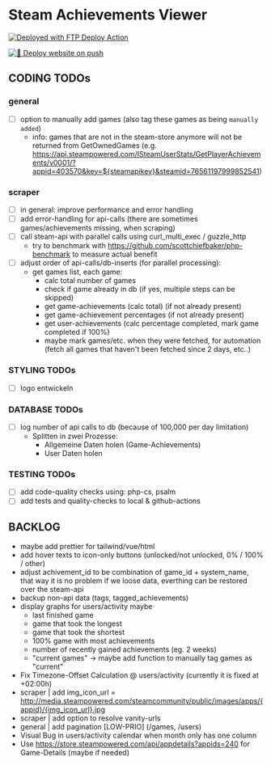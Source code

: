 # Steam Achievements Viewer

[<img alt="Deployed with FTP Deploy Action" src="https://img.shields.io/badge/Deployed With-FTP DEPLOY ACTION-%3CCOLOR%3E?style=for-the-badge&color=0077b6">](https://github.com/SamKirkland/FTP-Deploy-Action)

[![🚀 Deploy website on push](https://github.com/simonfels/playground/actions/workflows/main.yml/badge.svg?branch=main&event=push)](https://github.com/simonfels/playground/actions/workflows/main.yml)

## CODING TODOs

### general
- [ ] option to manually add games (also tag these games as being `manually added`)
  - info: games that are not in the steam-store anymore will not be returned from GetOwnedGames (e.g. https://api.steampowered.com/ISteamUserStats/GetPlayerAchievements/v0001/?appid=403570&key=${steamapikey}&steamid=76561197999852541)

### scraper
- [ ] in general: improve performance and error handling
- [ ] add error-handling for api-calls (there are sometimes games/achievements missing, when scraping)
- [ ] call steam-api with parallel calls using curl_multi_exec / guzzle_http
  - try to benchmark with https://github.com/scottchiefbaker/php-benchmark to measure actual benefit
- [ ] adjust order of api-calls/db-inserts (for parallel processing):
  - get games list, each game:
    - calc total number of games
    - check if game already in db (if yes, multiple steps can be skipped)
    - get game-achievements (calc total) (if not already present)
    - get game-achievement percentages (if not already present)
    - get user-achievements (calc percentage completed, mark game completed if 100%)
    - maybe mark games/etc. when they were fetched, for automation (fetch all games that haven't been fetched since 2 days, etc..)

### STYLING TODOs
- [ ] logo entwickeln

### DATABASE TODOs
- [ ] log number of api calls to db (because of 100,000 per day limitation)
    - Splitten in zwei Prozesse:
      - Allgemeine Daten holen (Game-Achievements)
      - User Daten holen

### TESTING TODOs
- [ ] add code-quality checks using: php-cs, psalm
- [ ] add tests and quality-checks to local & github-actions

## BACKLOG
- maybe add prettier for tailwind/vue/html
- add hover texts to icon-only buttons (unlocked/not unlocked, 0% / 100% / other)
- adjust achivement_id to be combination of game_id + system_name, that way it is no problem if we loose data, everthing can be restored over the steam-api
- backup non-api data (tags, tagged_achievements)
- display graphs for users/activity maybe
  - last finished game
  - game that took the longest
  - game that took the shortest
  - 100% game with most achievements
  - number of recently gained achievements (eg. 2 weeks)
  - "current games" -> maybe add function to manually tag games as "current"
- Fix Timezone-Offset Calculation @ users/activity (currently it is fixed at +02:00h)
- scraper | add img_icon_url = http://media.steampowered.com/steamcommunity/public/images/apps/{appid}/{img_icon_url}.jpg
- scraper | add option to resolve vanity-urls
- general | add pagination [LOW-PRIO] (/games, /users)
- Visual Bug in users/activity calendar when month only has one column
- Use https://store.steampowered.com/api/appdetails?appids=240 for Game-Details (maybe if needed)
